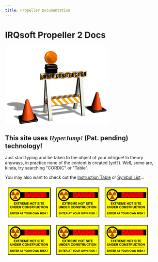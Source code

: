 ```yaml
---
title: Propeller Documentation
---
```

# IRQsoft Propeller 2 Docs

<img src="/common/construction.gif" alt="This site is under construction.">

## This site uses _<span style="font-family: 'Orbitron';">HyperJump!</span>_ (Pat. pending) technology!

Just start typing and be taken to the object of your intrigue! In theory anyways, in practice none of the content is created (yet?). Well, some are, kinda, try searching "CORDIC" or "Table".

You may also want to check out the [Instruction Table](p2_optable.html) or [Symbol List](asm_index.html)...


<img src="/common/construction2.gif"><img src="/common/construction2.gif"><img src="/common/construction2.gif"><img src="/common/construction2.gif"><img src="/common/construction2.gif"><img src="/common/construction2.gif">
